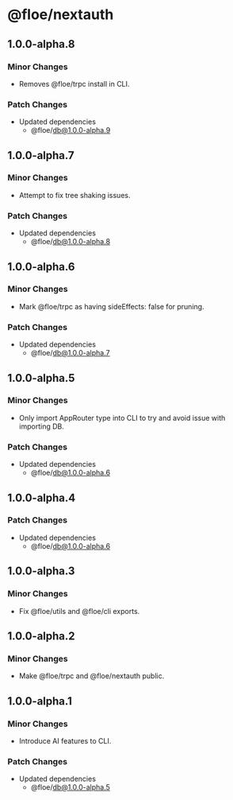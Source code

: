 # @floe/nextauth

## 1.0.0-alpha.8

### Minor Changes

- Removes @floe/trpc install in CLI.

### Patch Changes

- Updated dependencies
  - @floe/db@1.0.0-alpha.9

## 1.0.0-alpha.7

### Minor Changes

- Attempt to fix tree shaking issues.

### Patch Changes

- Updated dependencies
  - @floe/db@1.0.0-alpha.8

## 1.0.0-alpha.6

### Minor Changes

- Mark @floe/trpc as having sideEffects: false for pruning.

### Patch Changes

- Updated dependencies
  - @floe/db@1.0.0-alpha.7

## 1.0.0-alpha.5

### Minor Changes

- Only import AppRouter type into CLI to try and avoid issue with importing DB.

### Patch Changes

- Updated dependencies
  - @floe/db@1.0.0-alpha.6

## 1.0.0-alpha.4

### Patch Changes

- Updated dependencies
  - @floe/db@1.0.0-alpha.6

## 1.0.0-alpha.3

### Minor Changes

- Fix @floe/utils and @floe/cli exports.

## 1.0.0-alpha.2

### Minor Changes

- Make @floe/trpc and @floe/nextauth public.

## 1.0.0-alpha.1

### Minor Changes

- Introduce AI features to CLI.

### Patch Changes

- Updated dependencies
  - @floe/db@1.0.0-alpha.5
